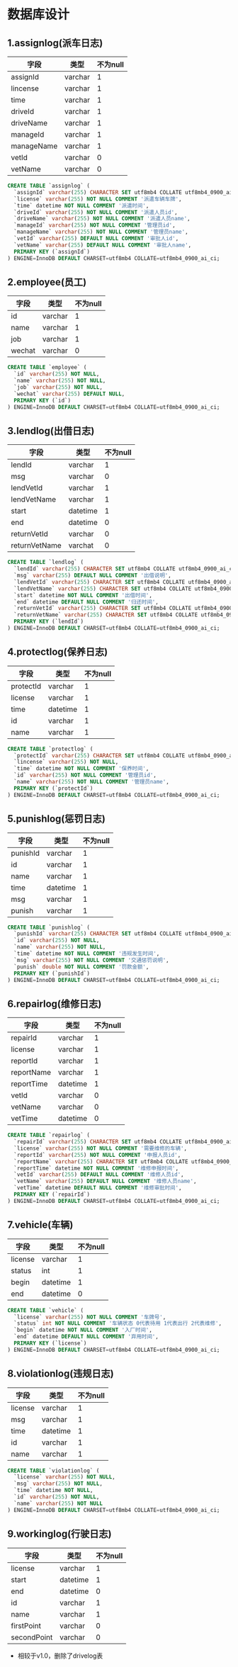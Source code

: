 # 数据库设计

## 1.assignlog(派车日志)

| 字段       | 类型    | 不为null |
| ---------- | ------- | -------- |
| assignId   | varchar | 1        |
| lincense   | varchar | 1        |
| time       | varchar | 1        |
| driveId    | varchar | 1        |
| driveName  | varchar | 1        |
| manageId   | varchar | 1        |
| manageName | varchar | 1        |
| vetId      | varchar | 0        |
| vetName    | varchar | 0        |

```sql
CREATE TABLE `assignlog` (
  `assignId` varchar(255) CHARACTER SET utf8mb4 COLLATE utf8mb4_0900_ai_ci NOT NULL COMMENT '派车单id',
  `license` varchar(255) NOT NULL COMMENT '派遣车辆车牌',
  `time` datetime NOT NULL COMMENT '派遣时间',
  `driveId` varchar(255) NOT NULL COMMENT '派遣人员id',
  `driveName` varchar(255) NOT NULL COMMENT '派遣人员name',
  `manageId` varchar(255) NOT NULL COMMENT '管理员id',
  `manageName` varchar(255) NOT NULL COMMENT '管理员name',
  `vetId` varchar(255) DEFAULT NULL COMMENT '审批人id',
  `vetName` varchar(255) DEFAULT NULL COMMENT '审批人name',
  PRIMARY KEY (`assignId`)
) ENGINE=InnoDB DEFAULT CHARSET=utf8mb4 COLLATE=utf8mb4_0900_ai_ci;
```

## 2.employee(员工)

| 字段   | 类型    | 不为null |
| ------ | ------- | -------- |
| id     | varchar | 1        |
| name   | varchar | 1        |
| job    | varchar | 1        |
| wechat | varchar | 0        |

```sql
CREATE TABLE `employee` (
  `id` varchar(255) NOT NULL,
  `name` varchar(255) NOT NULL,
  `job` varchar(255) NOT NULL,
  `wechat` varchar(255) DEFAULT NULL,
  PRIMARY KEY (`id`)
) ENGINE=InnoDB DEFAULT CHARSET=utf8mb4 COLLATE=utf8mb4_0900_ai_ci;
```

## 3.lendlog(出借日志)

| 字段          | 类型     | 不为null |
| ------------- | -------- | -------- |
| lendId        | varchar  | 1        |
| msg           | varchar  | 0        |
| lendVetId     | varchar  | 1        |
| lendVetName   | varchar  | 1        |
| start         | datetime | 1        |
| end           | datetime | 0        |
| returnVetId   | varchar  | 0        |
| returnVetName | varchat  | 0        |

```sql
CREATE TABLE `lendlog` (
  `lendId` varchar(255) CHARACTER SET utf8mb4 COLLATE utf8mb4_0900_ai_ci NOT NULL COMMENT '出借单id',
  `msg` varchar(255) DEFAULT NULL COMMENT '出借说明',
  `lendVetId` varchar(255) CHARACTER SET utf8mb4 COLLATE utf8mb4_0900_ai_ci NOT NULL COMMENT '出借审批员id',
  `lendVetName` varchar(255) CHARACTER SET utf8mb4 COLLATE utf8mb4_0900_ai_ci NOT NULL COMMENT '出借审批员name',
  `start` datetime NOT NULL COMMENT '出借时间',
  `end` datetime DEFAULT NULL COMMENT '归还时间',
  `returnVetId` varchar(255) CHARACTER SET utf8mb4 COLLATE utf8mb4_0900_ai_ci DEFAULT NULL COMMENT '归还审批员id',
  `returnVetName` varchar(255) CHARACTER SET utf8mb4 COLLATE utf8mb4_0900_ai_ci DEFAULT NULL COMMENT '归还审批员name',
  PRIMARY KEY (`lendId`)
) ENGINE=InnoDB DEFAULT CHARSET=utf8mb4 COLLATE=utf8mb4_0900_ai_ci;
```

## 4.protectlog(保养日志)

| 字段      | 类型     | 不为null |
| --------- | -------- | -------- |
| protectId | varchar  | 1        |
| license   | varchar  | 1        |
| time      | datetime | 1        |
| id        | varchar  | 1        |
| name      | varchar  | 1        |

```sql
CREATE TABLE `protectlog` (
  `protectId` varchar(255) CHARACTER SET utf8mb4 COLLATE utf8mb4_0900_ai_ci NOT NULL COMMENT '保养单id',
  `lincense` varchar(255) NOT NULL,
  `time` datetime NOT NULL COMMENT '保养时间',
  `id` varchar(255) NOT NULL COMMENT '管理员id',
  `name` varchar(255) NOT NULL COMMENT '管理员name',
  PRIMARY KEY (`protectId`)
) ENGINE=InnoDB DEFAULT CHARSET=utf8mb4 COLLATE=utf8mb4_0900_ai_ci;
```

## 5.punishlog(惩罚日志)

| 字段     | 类型     | 不为null |
| -------- | -------- | -------- |
| punishId | varchar  | 1        |
| id       | varchar  | 1        |
| name     | varchar  | 1        |
| time     | datetime | 1        |
| msg      | varchar  | 1        |
| punish   | varchar  | 1        |

```sql
CREATE TABLE `punishlog` (
  `punishId` varchar(255) CHARACTER SET utf8mb4 COLLATE utf8mb4_0900_ai_ci NOT NULL COMMENT '罚单id',
  `id` varchar(255) NOT NULL,
  `name` varchar(255) NOT NULL,
  `time` datetime NOT NULL COMMENT '违规发生时间',
  `msg` varchar(255) NOT NULL COMMENT '交通惩罚说明',
  `punish` double NOT NULL COMMENT '罚款金额',
  PRIMARY KEY (`punishId`)
) ENGINE=InnoDB DEFAULT CHARSET=utf8mb4 COLLATE=utf8mb4_0900_ai_ci;
```

## 6.repairlog(维修日志)

| 字段       | 类型     | 不为null |
| ---------- | -------- | -------- |
| repairId   | varchar  | 1        |
| license    | varchar  | 1        |
| reportId   | varchar  | 1        |
| reportName | varchar  | 1        |
| reportTime | datetime | 1        |
| vetId      | varchar  | 0        |
| vetName    | varchar  | 0        |
| vetTime    | datetime | 0        |

```sql
CREATE TABLE `repairlog` (
  `repairId` varchar(255) CHARACTER SET utf8mb4 COLLATE utf8mb4_0900_ai_ci NOT NULL COMMENT '维修单id',
  `license` varchar(255) NOT NULL COMMENT '需要维修的车辆',
  `reportId` varchar(255) NOT NULL COMMENT '申报人员id',
  `reportName` varchar(255) CHARACTER SET utf8mb4 COLLATE utf8mb4_0900_ai_ci NOT NULL COMMENT '申报人员name',
  `reportTime` datetime NOT NULL COMMENT '维修申报时间',
  `vetId` varchar(255) DEFAULT NULL COMMENT '维修人员id',
  `vetName` varchar(255) DEFAULT NULL COMMENT '维修人员name',
  `vetTime` datetime DEFAULT NULL COMMENT '维修审批时间',
  PRIMARY KEY (`repairId`)
) ENGINE=InnoDB DEFAULT CHARSET=utf8mb4 COLLATE=utf8mb4_0900_ai_ci;
```

## 7.vehicle(车辆)

| 字段    | 类型     | 不为null |
| ------- | -------- | -------- |
| license | varchar  | 1        |
| status  | int      | 1        |
| begin   | datetime | 1        |
| end     | datetime | 0        |

```sql
CREATE TABLE `vehicle` (
  `license` varchar(255) NOT NULL COMMENT '车牌号',
  `status` int NOT NULL COMMENT '车辆状态 0代表待用 1代表出行 2代表维修',
  `begin` datetime NOT NULL COMMENT '入厂时间',
  `end` datetime DEFAULT NULL COMMENT '弃用时间',
  PRIMARY KEY (`license`)
) ENGINE=InnoDB DEFAULT CHARSET=utf8mb4 COLLATE=utf8mb4_0900_ai_ci;
```

## 8.violationlog(违规日志)

| 字段    | 类型     | 不为null |
| ------- | -------- | -------- |
| license | varchar  | 1        |
| msg     | varchar  | 1        |
| time    | datetime | 1        |
| id      | varchar  | 1        |
| name    | varchar  | 1        |

```sql
CREATE TABLE `violationlog` (
  `license` varchar(255) NOT NULL,
  `msg` varchar(255) NOT NULL,
  `time` datetime NOT NULL,
  `id` varchar(255) NOT NULL,
  `name` varchar(255) NOT NULL
) ENGINE=InnoDB DEFAULT CHARSET=utf8mb4 COLLATE=utf8mb4_0900_ai_ci;
```

## 9.workinglog(行驶日志)

| 字段        | 类型     | 不为null |
| ----------- | -------- | -------- |
| license     | varchar  | 1        |
| start       | datetime | 1        |
| end         | datetime | 0        |
| id          | varchar  | 1        |
| name        | varchar  | 1        |
| firstPoint  | varchar  | 0        |
| secondPoint | varchar  | 0        |

-  相较于v1.0，删除了drivelog表

  

